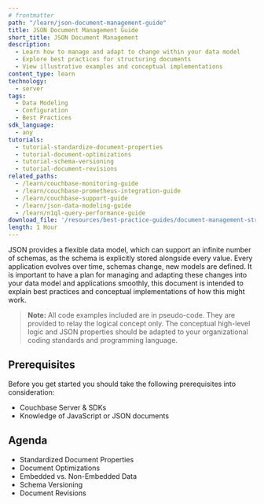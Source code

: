 ```yaml
---
# frontmatter
path: "/learn/json-document-management-guide"
title: JSON Document Management Guide
short_title: JSON Document Management
description: 
  - Learn how to manage and adapt to change within your data model
  - Explore best practices for structuring documents
  - View illustrative examples and conceptual implementations
content_type: learn
technology: 
  - server
tags:
  - Data Modeling
  - Configuration
  - Best Practices
sdk_language:
  - any
tutorials:
  - tutorial-standardize-document-properties
  - tutorial-document-optimizations
  - tutorial-schema-versioning
  - tutorial-document-revisions
related_paths:
  - /learn/couchbase-monitoring-guide
  - /learn/couchbase-prometheus-integration-guide
  - /learn/couchbase-support-guide
  - /learn/json-data-modeling-guide
  - /learn/n1ql-query-performance-guide
download_file: '/resources/best-practice-guides/document-management-strategies-guide.pdf'
length: 1 Hour
---
```


JSON provides a flexible data model, which can support an infinite number of schemas, as the schema is explicitly stored alongside every value. Every application evolves over time, schemas change, new models are defined. It is important to have a plan for managing and adapting these changes into your data model and applications smoothly, this document is intended to explain best practices and conceptual implementations of how this might work.

> **Note:** All code examples included are in pseudo-code. They are provided to relay the logical concept only. The conceptual high-level logic and JSON properties should be adapted to your organizational coding standards and programming language.

## Prerequisites

Before you get started you should take the following prerequisites into consideration:

- Couchbase Server & SDKs
- Knowledge of JavaScript or JSON documents

## Agenda

- Standardized Document Properties
- Document Optimizations
- Embedded vs. Non-Embedded Data
- Schema Versioning
- Document Revisions
